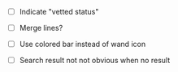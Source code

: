 - [ ] Indicate "vetted status"
- [ ] Merge lines?
- [ ] Use colored bar instead of wand icon


- [ ] Search result not not obvious when no result
